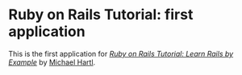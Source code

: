 # Ruby on Rails Tutorial: first application

This is the first application for
[*Ruby on Rails Tutorial: Learn Rails by Example*](http://railstutorial.org/) by [Michael Hartl](http://michaelhartl.com).

